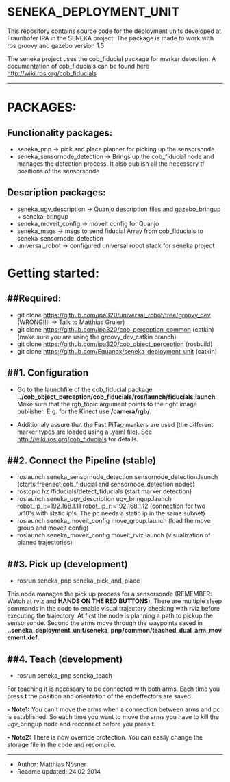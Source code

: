 SENEKA_DEPLOYMENT_UNIT
======================

This repository contains source code for the deployment units developed at Fraunhofer IPA in the SENEKA project.
The package is made to work with ros groovy and gazebo version 1.5

The seneka project uses the cob_fiducial package for marker detection. A documentation of cob_fiducials can be found here http://wiki.ros.org/cob_fiducials

----------------------------------------------------------------------

PACKAGES:
=========

Functionality packages:
-----------------------
* seneka_pnp -> pick and place planner for picking up the sensorsonde
* seneka_sensornode_detection -> Brings up the cob_fiducial node and manages the detection process. It also publish all the necessary tf positions of the sensorsonde
				
Description packages:
-----------------------
* seneka_ugv_description -> Quanjo description files and gazebo_bringup + seneka_bringup
* seneka_moveit_config -> moveit config for Quanjo
* seneka_msgs -> msgs to send fiducial Array from cob_fiducials to seneka_sensornode_detection
* universal_robot -> configured universal robot stack for seneka project


Getting started:
=========

##Required:
---------
* git clone https://github.com/ipa320/universal_robot/tree/groovy_dev (WRONG!!!! -> Talk to Matthias Gruler) 
* git clone https://github.com/ipa320/cob_perception_common (catkin) (make sure you are using the groovy_dev_catkin branch) 
* git clone https://github.com/ipa320/cob_object_perception (rosbuild)
* git clone https://github.com/Equanox/seneka_deployment_unit (catkin)

##1. Configuration
---------------------------------------------------------------------
* Go to the launchfile of the cob_fiducial package **../cob_object_perception/cob_fiducials/ros/launch/fiducials.launch**.
Make sure that the rgb_topic argument points to the right image publisher.
E.g. for the Kinect use **/camera/rgb/**.

* Additionaly assure that the Fast PiTag markers are used (the different marker types are loaded using a .yaml file).
See http://wiki.ros.org/cob_fiducials for details.

##2. Connect the Pipeline (stable)
---------------------------------------------------------------------
* roslaunch seneka_sensornode_detection sensornode_detection.launch (starts freenect,cob_fiducial and sensornode_detection nodes)
* rostopic hz /fiducials/detect_fiducials (start marker detection)
* roslaunch seneka_ugv_description ugv_bringup.launch robot_ip_l:=192.168.1.11 robot_ip_r:=192.168.1.12 (connection for two ur10's with static ip's. The pc needs a static ip in the same subnet)
* roslaunch seneka_moveit_config move_group.launch (load the move group and moveit config)
* roslaunch seneka_moveit_config moveit_rviz.launch (visualization of planed trajectories)

##3. Pick up (development)
---------------------------------------------------------------------
* rosrun seneka_pnp seneka_pick_and_place

This node manages the pick up process for a sensorsonde (REMEMBER: Watch at rviz and **HANDS ON THE RED BUTTONS**).
There are multiple sleep commands in the code to enable visual trajectory checking with rviz before executing the trajectory.
At first the node is planning a path to pickup the sensorsonde. 
Second the arms move through the waypoints saved in **..seneka_deployment_unit/seneka_pnp/common/teached_dual_arm_movement.def**.

##4. Teach (development)
---------------------------------------------------------------------
* rosrun seneka_pnp seneka_teach

For teaching it is necessary to be connected with both arms. Each time you press **t** the position and orientation of the endeffectors are saved.

**- Note1:** You can't move the arms when a connection between arms and pc is established. So each time you want to move the arms you have to kill the 
ugv_bringup node and reconnect before you press **t**.

**- Note2:** There is now override protection. You can easily change the storage file in the code and recompile.



---------------------------------------------------------------------
* Author: Matthias Nösner 
* Readme updated: 24.02.2014

